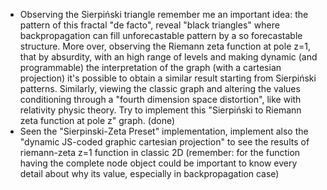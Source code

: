 - Observing the Sierpiński triangle remember me an important idea: the pattern of this fractal "de facto", reveal "black triangles" where backpropagation can fill unforecastable pattern by a so forecastable structure. More over, observing the Riemann zeta function at pole z=1, that by absurdity, with an high range of levels and making dynamic (and programmable) the interpretation of the graph (with a cartesian projection) it's possible to obtain a similar result starting from Sierpiński patterns. Similarly, viewing the classic graph and altering the values conditioning through a "fourth dimension space distortion", like with relativity physic theory. Try to implement this "Sierpiński to Riemann zeta function at pole z" graph. (done)
- Seen the "Sierpinski-Zeta Preset" implementation, implement also the "dynamic JS-coded graphic cartesian projection" to see the results of riemann-zeta z=1 function in classic 2D (remember: for the function having the complete node object could be important to know every detail about why its value, especially in backpropagation case)